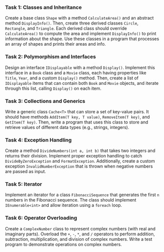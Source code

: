 ### Task 1: Classes and Inheritance

Create a base class `Shape` with a method `CalculateArea()` and an abstract method `DisplayInfo()`. Then, create three derived classes `Circle`, `Rectangle`, and `Triangle`. Each derived class should override `CalculateArea()` to compute the area and implement `DisplayInfo()` to print information about the shape. Use these classes in a program that processes an array of shapes and prints their areas and info.

### Task 2: Polymorphism and Interfaces

Design an interface `IDisplayable` with a method `Display()`. Implement this interface in a `Book` class and a `Movie` class, each having properties like `Title`, `Year`, and a custom `Display()` method. Then, create a list of `IDisplayable` items that can contain both `Book` and `Movie` objects, and iterate through this list, calling `Display()` on each item.

### Task 3: Collections and Generics

Write a generic class `Cache<T>` that can store a set of key-value pairs. It should have methods `AddItem(T key, T value)`, `RemoveItem(T key)`, and `GetItem(T key)`. Then, write a program that uses this class to store and retrieve values of different data types (e.g., strings, integers).

### Task 4: Exception Handling

Create a method `DivideNumbers(int a, int b)` that takes two integers and returns their division. Implement proper exception handling to catch `DivideByZeroException` and `FormatException`. Additionally, create a custom exception `InvalidNumberException` that is thrown when negative numbers are passed as input.

### Task 5: Iterator

Implement an iterator for a class `FibonacciSequence` that generates the first `n` numbers in the Fibonacci sequence. The class should implement `IEnumerable<int>` and allow iteration using a `foreach` loop.

### Task 6: Operator Overloading

Create a `ComplexNumber` class to represent complex numbers (with real and imaginary parts). Overload the `+`, `-`, `*`, and `/` operators to perform addition, subtraction, multiplication, and division of complex numbers. Write a test program to demonstrate operations on complex numbers.